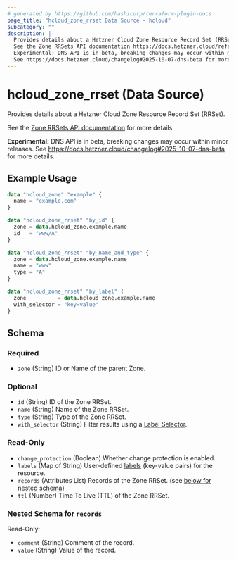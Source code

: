 ```yaml
---
# generated by https://github.com/hashicorp/terraform-plugin-docs
page_title: "hcloud_zone_rrset Data Source - hcloud"
subcategory: ""
description: |-
  Provides details about a Hetzner Cloud Zone Resource Record Set (RRSet).
  See the Zone RRSets API documentation https://docs.hetzner.cloud/reference/cloud#zone-rrsets for more details.
  Experimental: DNS API is in beta, breaking changes may occur within minor releases.
  See https://docs.hetzner.cloud/changelog#2025-10-07-dns-beta for more details.
---
```


# hcloud_zone_rrset (Data Source)

Provides details about a Hetzner Cloud Zone Resource Record Set (RRSet).

See the [Zone RRSets API documentation](https://docs.hetzner.cloud/reference/cloud#zone-rrsets) for more details.

**Experimental:** DNS API is in beta, breaking changes may occur within minor releases.
See https://docs.hetzner.cloud/changelog#2025-10-07-dns-beta for more details.

## Example Usage

```terraform
data "hcloud_zone" "example" {
  name = "example.com"
}

data "hcloud_zone_rrset" "by_id" {
  zone = data.hcloud_zone.example.name
  id   = "www/A"
}

data "hcloud_zone_rrset" "by_name_and_type" {
  zone = data.hcloud_zone.example.name
  name = "www"
  type = "A"
}

data "hcloud_zone_rrset" "by_label" {
  zone          = data.hcloud_zone.example.name
  with_selector = "key=value"
}
```

<!-- schema generated by tfplugindocs -->
## Schema

### Required

- `zone` (String) ID or Name of the parent Zone.

### Optional

- `id` (String) ID of the Zone RRSet.
- `name` (String) Name of the Zone RRSet.
- `type` (String) Type of the Zone RRSet.
- `with_selector` (String) Filter results using a [Label Selector](https://docs.hetzner.cloud/reference/cloud#label-selector).

### Read-Only

- `change_protection` (Boolean) Whether change protection is enabled.
- `labels` (Map of String) User-defined [labels](https://docs.hetzner.cloud/reference/cloud#labels) (key-value pairs) for the resource.
- `records` (Attributes List) Records of the Zone RRSet. (see [below for nested schema](#nestedatt--records))
- `ttl` (Number) Time To Live (TTL) of the Zone RRSet.

<a id="nestedatt--records"></a>
### Nested Schema for `records`

Read-Only:

- `comment` (String) Comment of the record.
- `value` (String) Value of the record.
